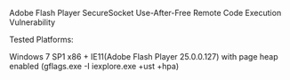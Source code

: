 
Adobe Flash Player SecureSocket  Use-After-Free Remote Code Execution Vulnerability

Tested Platforms: 

Windows 7 SP1 x86 + IE11(Adobe Flash Player 25.0.0.127)  with page heap enabled (gflags.exe -I iexplore.exe +ust +hpa)



